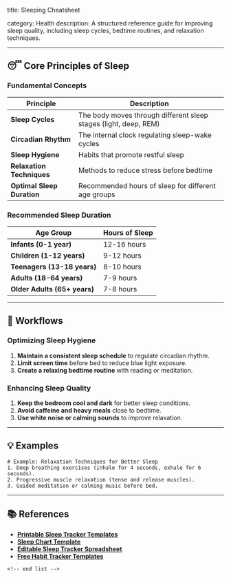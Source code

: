 title: Sleeping Cheatsheet

category: Health
description: A structured reference guide for improving sleep quality, including sleep cycles, bedtime routines, and relaxation techniques.

---

## 😴 **Core Principles of Sleep**

### **Fundamental Concepts**

| Principle                        | Description                                                      |
| -------------------------------- | ---------------------------------------------------------------- |
| **Sleep Cycles**           | The body moves through different sleep stages (light, deep, REM) |
| **Circadian Rhythm**       | The internal clock regulating sleep-wake cycles                  |
| **Sleep Hygiene**          | Habits that promote restful sleep                                |
| **Relaxation Techniques**  | Methods to reduce stress before bedtime                          |
| **Optimal Sleep Duration** | Recommended hours of sleep for different age groups              |

### **Recommended Sleep Duration**

| Age Group                          | Hours of Sleep |
| ---------------------------------- | -------------- |
| **Infants (0-1 year)**       | 12-16 hours    |
| **Children (1-12 years)**    | 9-12 hours     |
| **Teenagers (13-18 years)**  | 8-10 hours     |
| **Adults (18-64 years)**     | 7-9 hours      |
| **Older Adults (65+ years)** | 7-8 hours      |

---

## 🔄 **Workflows**

### **Optimizing Sleep Hygiene**

1. **Maintain a consistent sleep schedule** to regulate circadian rhythm.
2. **Limit screen time** before bed to reduce blue light exposure.
3. **Create a relaxing bedtime routine** with reading or meditation.

### **Enhancing Sleep Quality**

1. **Keep the bedroom cool and dark** for better sleep conditions.
2. **Avoid caffeine and heavy meals** close to bedtime.
3. **Use white noise or calming sounds** to improve relaxation.

---

## 💡 **Examples**

```plaintext
# Example: Relaxation Techniques for Better Sleep
1. Deep breathing exercises (inhale for 4 seconds, exhale for 6 seconds).  
2. Progressive muscle relaxation (tense and release muscles).  
3. Guided meditation or calming music before bed.  
```

---

## 📚 **References**

- **[Printable Sleep Tracker Templates](https://edit.org/blog/sleep-tracker-templates)**
- **[Sleep Chart Template](https://www.templateroller.com/template/18086/sleep-chart-template.html)**
- **[Editable Sleep Tracker Spreadsheet](https://www.etsy.com/listing/1577502047/editable-sleep-tracker-spreadsheet-daily)**
- **[Free Habit Tracker Templates](https://www.template.net/trackers/habit)**

```
<!-- end list -->
```